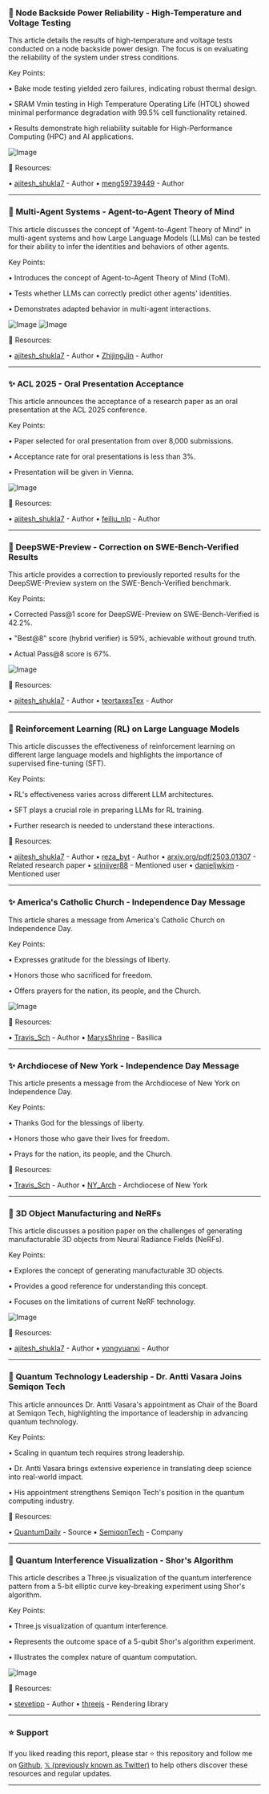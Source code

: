### 🤖 Node Backside Power Reliability - High-Temperature and Voltage Testing

This article details the results of high-temperature and voltage tests conducted on a node backside power design.  The focus is on evaluating the reliability of the system under stress conditions.

Key Points:

• Bake mode testing yielded zero failures, indicating robust thermal design.


• SRAM Vmin testing in High Temperature Operating Life (HTOL) showed minimal performance degradation with 99.5% cell functionality retained.


•  Results demonstrate high reliability suitable for High-Performance Computing (HPC) and AI applications.


![Image](https://pbs.twimg.com/media/GvQ1cZNXQAAqNOq?format=jpg&name=small)

🔗 Resources:

• [ajitesh_shukla7](https://x.com/ajitesh_shukla7) -  Author
• [meng59739449](https://x.com/meng59739449) - Author



---

### 🤖 Multi-Agent Systems - Agent-to-Agent Theory of Mind

This article discusses the concept of "Agent-to-Agent Theory of Mind" in multi-agent systems and how Large Language Models (LLMs) can be tested for their ability to infer the identities and behaviors of other agents.

Key Points:

• Introduces the concept of Agent-to-Agent Theory of Mind (ToM).


• Tests whether LLMs can correctly predict other agents' identities.


• Demonstrates adapted behavior in multi-agent interactions.


![Image](https://pbs.twimg.com/media/GvPdxNbXoAAHVT1?format=jpg&name=small)
![Image](https://pbs.twimg.com/media/GvPd8gHWYAAI5Rq?format=jpg&name=medium)

🔗 Resources:

• [ajitesh_shukla7](https://x.com/ajitesh_shukla7) - Author
• [ZhijingJin](https://x.com/ZhijingJin) - Author



---

### ✨  ACL 2025 - Oral Presentation Acceptance

This article announces the acceptance of a research paper as an oral presentation at the ACL 2025 conference.

Key Points:

• Paper selected for oral presentation from over 8,000 submissions.


• Acceptance rate for oral presentations is less than 3%.


• Presentation will be given in Vienna.


![Image](https://pbs.twimg.com/media/GvIHSEbWIAAzs2d?format=jpg&name=small)

🔗 Resources:

• [ajitesh_shukla7](https://x.com/ajitesh_shukla7) - Author
• [feiliu_nlp](https://x.com/feiliu_nlp) - Author



---

### 🤖 DeepSWE-Preview - Correction on SWE-Bench-Verified Results

This article provides a correction to previously reported results for the DeepSWE-Preview system on the SWE-Bench-Verified benchmark.

Key Points:

• Corrected Pass@1 score for DeepSWE-Preview on SWE-Bench-Verified is 42.2%.


• "Best@8" score (hybrid verifier) is 59%, achievable without ground truth.


• Actual Pass@8 score is 67%.


![Image](https://pbs.twimg.com/media/Gu9-W-TWEAAmOU_?format=jpg&name=small)

🔗 Resources:

• [ajitesh_shukla7](https://x.com/ajitesh_shukla7) - Author
• [teortaxesTex](https://x.com/teortaxesTex) - Author



---

### 🤖 Reinforcement Learning (RL) on Large Language Models

This article discusses the effectiveness of reinforcement learning on different large language models and highlights the importance of supervised fine-tuning (SFT).

Key Points:

• RL's effectiveness varies across different LLM architectures.


• SFT plays a crucial role in preparing LLMs for RL training.


•  Further research is needed to understand these interactions.



🔗 Resources:

• [ajitesh_shukla7](https://x.com/ajitesh_shukla7) - Author
• [reza_byt](https://x.com/reza_byt) - Author
• [arxiv.org/pdf/2503.01307](https://arxiv.org/pdf/2503.01307) - Related research paper
• [sriniiyer88](https://x.com/sriniiyer88) - Mentioned user
• [danieljwkim](https://x.com/danieljwkim) - Mentioned user



---

### ✨  America's Catholic Church - Independence Day Message

This article shares a message from America's Catholic Church on Independence Day.


Key Points:

• Expresses gratitude for the blessings of liberty.


• Honors those who sacrificed for freedom.


• Offers prayers for the nation, its people, and the Church.


![Image](https://pbs.twimg.com/media/GvByJEaWAAAXqU5?format=jpg&name=small)

🔗 Resources:

• [Travis_Sch](https://x.com/Travis_Sch) - Author
• [MarysShrine](https://x.com/MarysShrine) - Basilica


---

### ✨  Archdiocese of New York - Independence Day Message

This article presents a message from the Archdiocese of New York on Independence Day.

Key Points:

• Thanks God for the blessings of liberty.


• Honors those who gave their lives for freedom.


• Prays for the nation, its people, and the Church.



🔗 Resources:

• [Travis_Sch](https://x.com/Travis_Sch) - Author
• [NY_Arch](https://x.com/NY_Arch) - Archdiocese of New York



---

### 🤖  3D Object Manufacturing and NeRFs

This article discusses a position paper on the challenges of generating manufacturable 3D objects from Neural Radiance Fields (NeRFs).

Key Points:

• Explores the concept of generating manufacturable 3D objects.


•  Provides a good reference for understanding this concept.


•  Focuses on the limitations of current NeRF technology.


![Image](https://pbs.twimg.com/media/Gu86qVZb0AYXCk-?format=png&name=small)

🔗 Resources:

• [ajitesh_shukla7](https://x.com/ajitesh_shukla7) - Author
• [yongyuanxi](https://x.com/yongyuanxi) - Author


---

### 🤖 Quantum Technology Leadership - Dr. Antti Vasara Joins Semiqon Tech

This article announces Dr. Antti Vasara's appointment as Chair of the Board at Semiqon Tech, highlighting the importance of leadership in advancing quantum technology.

Key Points:

•  Scaling in quantum tech requires strong leadership.


•  Dr. Antti Vasara brings extensive experience in translating deep science into real-world impact.


•  His appointment strengthens Semiqon Tech's position in the quantum computing industry.



🔗 Resources:

• [QuantumDaily](https://x.com/QuantumDaily) - Source
• [SemiqonTech](https://x.com/SemiqonTech) - Company



---

### 🤖 Quantum Interference Visualization - Shor's Algorithm

This article describes a Three.js visualization of the quantum interference pattern from a 5-bit elliptic curve key-breaking experiment using Shor's algorithm.

Key Points:

• Three.js visualization of quantum interference.


• Represents the outcome space of a 5-qubit Shor's algorithm experiment.


• Illustrates the complex nature of quantum computation.


![Image](https://pbs.twimg.com/amplify_video_thumb/1938378687545806851/img/jmcaMCFCjvd-8D9n.jpg)

🔗 Resources:

• [stevetipp](https://x.com/stevetipp) - Author
• [threejs](https://x.com/threejs) - Rendering library


---

### ⭐️ Support

If you liked reading this report, please star ⭐️ this repository and follow me on [Github](https://github.com/Drix10), [𝕏 (previously known as Twitter)](https://x.com/DRIX_10_) to help others discover these resources and regular updates.

---